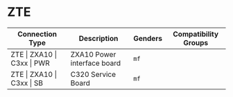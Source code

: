 # ZTE

| Connection Type | Description  | Genders | Compatibility Groups |
| --- | --- | --- |  --- |
| <a id="zte-zxa10-c3xx-pwr"></a>ZTE \| ZXA10 \| C3xx \| PWR | ZXA10 Power interface board | `mf` |  |
| <a id="zte-zxa10-c3xx-sb"></a>ZTE \| ZXA10 \| C3xx \| SB | C320 Service Board | `mf` |  |
